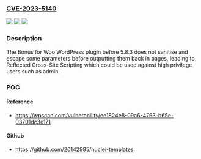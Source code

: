 ### [CVE-2023-5140](https://cve.mitre.org/cgi-bin/cvename.cgi?name=CVE-2023-5140)
![](https://img.shields.io/static/v1?label=Product&message=Bonus%20for%20Woo&color=blue)
![](https://img.shields.io/static/v1?label=Version&message=0%3C%205.8.3%20&color=brighgreen)
![](https://img.shields.io/static/v1?label=Vulnerability&message=CWE-79%20Cross-Site%20Scripting%20(XSS)&color=brighgreen)

### Description

The Bonus for Woo WordPress plugin before 5.8.3 does not sanitise and escape some parameters before outputting them back in pages, leading to Reflected Cross-Site Scripting which could be used against high privilege users such as admin.

### POC

#### Reference
- https://wpscan.com/vulnerability/ee1824e8-09a6-4763-b65e-03701dc3e171

#### Github
- https://github.com/20142995/nuclei-templates

